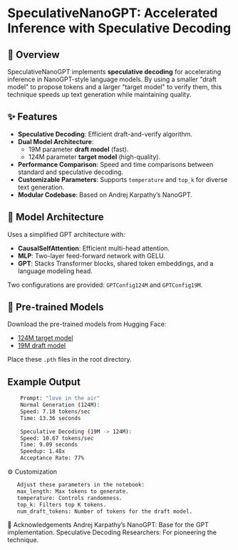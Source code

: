 # SpeculativeNanoGPT: Accelerated Inference with Speculative Decoding

## 🚀 Overview

SpeculativeNanoGPT implements **speculative decoding** for accelerating inference in NanoGPT-style language models. By using a smaller "draft model" to propose tokens and a larger "target model" to verify them, this technique speeds up text generation while maintaining quality.

## ✨ Features

- **Speculative Decoding**: Efficient draft-and-verify algorithm.
- **Dual Model Architecture**: 
  - 19M parameter **draft model** (fast).
  - 124M parameter **target model** (high-quality).
- **Performance Comparison**: Speed and time comparisons between standard and speculative decoding.
- **Customizable Parameters**: Supports `temperature` and `top_k` for diverse text generation.
- **Modular Codebase**: Based on Andrej Karpathy’s NanoGPT.

## 🧠 Model Architecture

Uses a simplified GPT architecture with:

- **CausalSelfAttention**: Efficient multi-head attention.
- **MLP**: Two-layer feed-forward network with GELU.
- **GPT**: Stacks Transformer blocks, shared token embeddings, and a language modeling head.

Two configurations are provided: `GPTConfig124M` and `GPTConfig19M`.

## 💾 Pre-trained Models

Download the pre-trained models from Hugging Face:

- [124M target model](https://huggingface.co/fridayfringe/nanogpt_124M/tree/main)
- [19M draft model](https://huggingface.co/fridayfringe/nanogpt_124M/tree/main)

Place these `.pth` files in the root directory.


## Example Output
  ```bash
      Prompt: "love in the air"
      Normal Generation (124M):
      Speed: 7.18 tokens/sec
      Time: 13.36 seconds
      
      Speculative Decoding (19M -> 124M):
      Speed: 10.67 tokens/sec
      Time: 9.09 seconds
      Speedup: 1.48x
      Acceptance Rate: 77%
```
⚙️ Customization
   ```bash
      Adjust these parameters in the notebook:
      max_length: Max tokens to generate.
      temperature: Controls randomness.
      top_k: Filters top K tokens.
      num_draft_tokens: Number of tokens for the draft model.
```
🙏 Acknowledgements
Andrej Karpathy’s NanoGPT: Base for the GPT implementation.
Speculative Decoding Researchers: For pioneering the technique.

